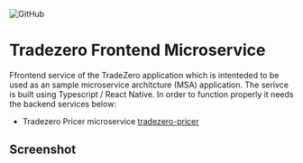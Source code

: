 ![GitHub](https://img.shields.io/github/license/mauroseb/tradezero-frontend)
# Tradezero Frontend Microservice

Ffrontend service of the TradeZero application which is intenteded to be used as an sample microservice architcture (MSA) application.
The serivce is built using Typescript / React Native.
In order to function properly it needs the backend services below:
 * Tradezero Pricer microservice [tradezero-pricer](https://github.com/mauroseb/tradezero-pricer/)
   

## Screenshot




